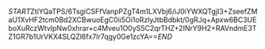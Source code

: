 $START$ZtiYQaTPS/6TsgiCSFfVanpPZgT4m1LXVbj6/iJ0iYWXQTgjI3+ZseefZMaU1XvHF2tcm0Bd2XCBwuoEgC0ii5Oi1oRzlyJtbBdbkt/0gRJq+Apxw6BC3UEboXuRczWtvlpNw0xhrar+c4Mveu1O0yS5C2qrTHZ+2INrY9H2+RAVndmE3TZ1GR7b1UrVKX4SLQZl6fx7lr7qgy0Ge1zcYA==$END$